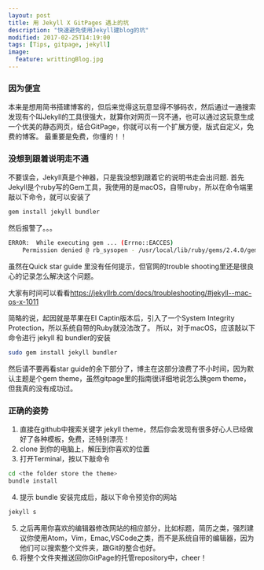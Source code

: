 ```yaml
---
layout: post
title: 用 Jekyll X GitPages 遇上的坑
description: "快速避免使用Jekyll建blog的坑"
modified: 2017-02-25T14:19:00
tags: [Tips, gitpage, jekyll]
image:
  feature: writtingBlog.jpg
---
```

### 因为便宜

本来是想用简书搭建博客的，但后来觉得这玩意显得不够码农，然后通过一通搜索发现有个叫Jekyll的工具很强大，就算你对网页一窍不通，也可以通过这玩意生成一个优美的静态网页，结合GitPage，你就可以有一个扩展方便，版式自定义，免费的博客。
最重要是免费，你懂的！！

### 没想到跟着说明走不通

不要误会，Jekyll真是个神器，只是我没想到跟着它的说明书走会出问题.
首先Jekyll是个ruby写的Gem工具，我使用的是macOS，自带ruby，所以在命令端里敲以下命令，就可以安装了
```bash
gem install jekyll bundler
```
然后报警了。。。
```bash
ERROR:  While executing gem ... (Errno::EACCES)
    Permission denied @ rb_sysopen - /usr/local/lib/ruby/gems/2.4.0/gems/jekyll-3.4.0/.rubocop.yml
```
虽然在Quick star guide 里没有任何提示，但官网的trouble shooting里还是很良心的记录怎么解决这个问题。

大家有时间可以看看<https://jekyllrb.com/docs/troubleshooting/#jekyll--mac-os-x-1011> 

简略的说，起因就是苹果在EI Captin版本后，引入了一个System Integrity Protection，所以系统自带的Ruby就没法改了。
所以，对于macOS，应该敲以下命令进行 jekyll 和 bundler的安装
```bash
sudo gem install jekyll bundler
```
然后请不要再看star guide的余下部分了，博主在这部分浪费了不小时间，因为默认主题是个gem theme，虽然gitpage里的指南很详细地说怎么换gem theme，但我真的没有成功过。

### 正确的姿势

1. 直接在github中搜索关键字 jekyll theme，然后你会发现有很多好心人已经做好了各种模板，免费，还特别漂亮！
2. clone 到你的电脑上，解压到你喜欢的位置
3. 打开Terminal，按以下敲命令
```bash
cd <the folder store the theme>
bundle install 
```
4. 提示 bundle 安装完成后，敲以下命令预览你的网站
```bash
jekyll s
```
5. 之后再用你喜欢的编辑器修改网站的相应部分，比如标题，简历之类，强烈建议你使用Atom，Vim，Emac,VSCode之类，而不是系统自带的编辑器，因为他们可以搜索整个文件夹，跟Git的整合也好。
6. 将整个文件夹推送回你GitPage的托管repository中，cheer！

